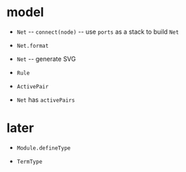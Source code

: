 # model

- `Net` -- `connect(node)` -- use `ports` as a stack to build `Net`

- `Net.format`
- `Net` -- generate SVG

- `Rule`
- `ActivePair`
- `Net` has `activePairs`

# later

- `Module.defineType`

- `TermType`
